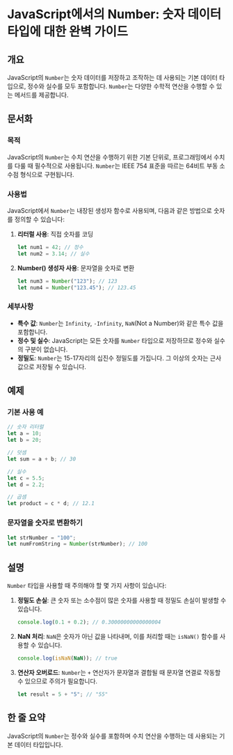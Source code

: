 <!--
Meta Description: # JavaScript에서의 Number: 숫자 데이터 타입에 대한 완벽 가이드 ## 개요 JavaScript의 `Number`는 숫자 데이터를 저장하고 조작하는 데 사용되는 기본 데이터 타입으로, 정수와 실수를 모두 포함합니다. `Number`는 다양한 수학적 연산을...
Meta Keywords: number, let, javascript, 있습니다, 숫자를
-->

# JavaScript에서의 Number: 숫자 데이터 타입에 대한 완벽 가이드

## 개요
JavaScript의 `Number`는 숫자 데이터를 저장하고 조작하는 데 사용되는 기본 데이터 타입으로, 정수와 실수를 모두 포함합니다. `Number`는 다양한 수학적 연산을 수행할 수 있는 메서드를 제공합니다.

## 문서화

### 목적
JavaScript의 `Number`는 수치 연산을 수행하기 위한 기본 단위로, 프로그래밍에서 수치를 다룰 때 필수적으로 사용됩니다. `Number`는 IEEE 754 표준을 따르는 64비트 부동 소수점 형식으로 구현됩니다.

### 사용법
JavaScript에서 `Number`는 내장된 생성자 함수로 사용되며, 다음과 같은 방법으로 숫자를 정의할 수 있습니다:

1. **리터럴 사용**: 직접 숫자를 코딩
   ```javascript
   let num1 = 42; // 정수
   let num2 = 3.14; // 실수
   ```

2. **Number() 생성자 사용**: 문자열을 숫자로 변환
   ```javascript
   let num3 = Number("123"); // 123
   let num4 = Number("123.45"); // 123.45
   ```

### 세부사항
- **특수 값**: `Number`는 `Infinity`, `-Infinity`, `NaN`(Not a Number)와 같은 특수 값을 포함합니다.
- **정수 및 실수**: JavaScript는 모든 숫자를 `Number` 타입으로 저장하므로 정수와 실수의 구분이 없습니다.
- **정밀도**: `Number`는 15-17자리의 십진수 정밀도를 가집니다. 그 이상의 숫자는 근사값으로 저장될 수 있습니다.

## 예제
### 기본 사용 예
```javascript
// 숫자 리터럴
let a = 10;
let b = 20;

// 덧셈
let sum = a + b; // 30

// 실수
let c = 5.5;
let d = 2.2;

// 곱셈
let product = c * d; // 12.1
```

### 문자열을 숫자로 변환하기
```javascript
let strNumber = "100";
let numFromString = Number(strNumber); // 100
```

## 설명
`Number` 타입을 사용할 때 주의해야 할 몇 가지 사항이 있습니다:

1. **정밀도 손실**: 큰 숫자 또는 소수점이 많은 숫자를 사용할 때 정밀도 손실이 발생할 수 있습니다.
   ```javascript
   console.log(0.1 + 0.2); // 0.30000000000000004
   ```

2. **NaN 처리**: `NaN`은 숫자가 아닌 값을 나타내며, 이를 처리할 때는 `isNaN()` 함수를 사용할 수 있습니다.
   ```javascript
   console.log(isNaN(NaN)); // true
   ```

3. **연산자 오버로드**: `Number`는 `+` 연산자가 문자열과 결합될 때 문자열 연결로 작동할 수 있으므로 주의가 필요합니다.
   ```javascript
   let result = 5 + "5"; // "55"
   ```

## 한 줄 요약
JavaScript의 `Number`는 정수와 실수를 포함하며 수치 연산을 수행하는 데 사용되는 기본 데이터 타입입니다.